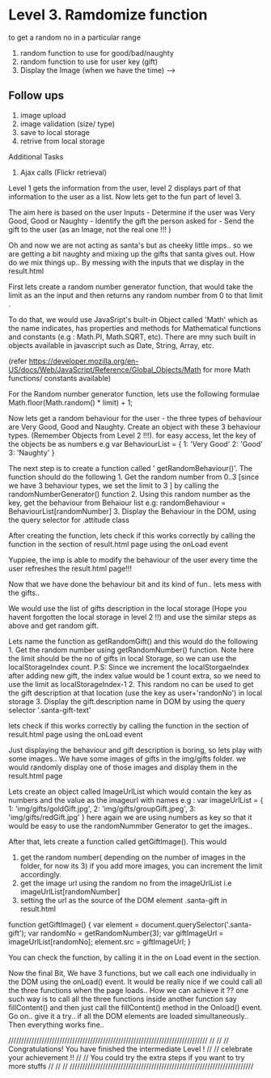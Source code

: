 Level 3. Ramdomize function
===========================

to get a random no in a particular range
1. random function to use for good/bad/naughty
2. random function to use for user key (gift)
2. Display the Image (when we have the time) -->


Follow ups
 -----------
1. image upload
2. image validation (size/ type)
3. save to local storage
4. retrive from local storage

Additional Tasks
1. Ajax calls (Flickr retrieval)



Level 1 gets the information from the user, 
level 2 displays part of that information to the user as a list. 
Now lets get to the fun part of level 3.

The aim here is based on the user Inputs
	- Determine if the user was Very Good, Good or Naughty
	- Identify the gift the person asked for
	- Send the gift to the user (as an Image, not the real one !!! )

Oh and now we are not acting as santa's but as cheeky little imps.. so we are getting a bit naughty and mixing up the
gifts that santa gives out. How do we mix things up.. By messing with the inputs that we display in the result.html

First lets create a random number generator function, that would take the limit as an the input and then returns any
random number from 0 to that limit .

To do that, we would use JavaSript's built-in Object called 'Math' which  as the name indicates, has properties and
methods for Mathematical functions and constants (e.g : Math.PI, Math.SQRT, etc). There are mny such built in objects
available in javascript such as Date, String, Array, etc.

(refer https://developer.mozilla.org/en-US/docs/Web/JavaScript/Reference/Global_Objects/Math for more Math functions/ constants available)

For the Random number generator function, lets use the following formulae
	Math.floor(Math.random() * limit) + 1;

Now lets get a random behaviour for the user - the three types of behaviour are Very Good, Good and Naughty.
Create an object with these 3 behaviour types. (Remember Objects from Level 2 !!!). for easy access, let the key of the objects be
as numbers
e.g var BehaviourList = {
	1: 'Very Good'
	2: 'Good'
	3: 'Naughty'
}

The next step is to create a function called ' getRandomBehaviour()'. The function should do the following
	1. Get the random number from 0..3 [since we have 3 behaviour types, we set the limit to 3 ] by calling the randomNumberGenerator() function
	2. Using this random number as the key, get the behaviour from Behaiour list
		e.g: randomBehaviour =  BehaviourList[randomNumber]
	3. Display the Behaviour in the DOM, using the query selector for .attitude class

After creating the function, lets check if this works correctly by calling the function in the <body> section of result.html page using the onLoad event

Yuppiee, the imp is able to modify the behaviour of the user every time the user refreshes the result.html page!!!

Now that we have done the behaviour bit and its kind of fun.. lets mess with the gifts..

We would use the list of gifts description in the local storage (Hope you havent forgotten the local storage in level 2 !!) and
use the similar steps as above and get random gift.

Lets name the function as getRandomGift() and this would do the following
	1. Get the random number using getRandomNumber() function. Note here the limit should be the no of gifts in local Storage, so we can use the localStorageIndex count.
	P.S: Since we increment the localStorgaeIndex after adding new gift, the index value would be 1 count extra, so we need to use the limit as localStorageIndex-1
	2. This random no can be used to get the gift description at that location (use the key as user+'randonNo') in local storage
	3. Display the gift.description name in DOM by using the query selector '.santa-gift-text'

lets check if this works correctly by calling the function in the <body> section of result.html page using the onLoad event

Just displaying the behaviour and gift description is boring, so lets play with some images..
We have some images of gifts in the img/gifts folder. we would randomly display one of those images and display them in the result.html page

Lets create an object called ImageUrlList which would contain the key as numbers and the value as the imageurl with names
e.g :
var imageUrlList = {
	1: 'img/gifts/goldGift.jpg',
	2: 'img/gifts/groupGift.jpeg',
	3: 'img/gifts/redGift.jpg'
}
here again we are using numbers as key so that it would be easy to use the randomNummber Generator to get the images..

After that, lets create a function called getGiftImage(). This would
1. get the random number( depending on the number of images in the folder, for now its 3)
if you add more images, you can increment the limit accordingly.
2. get the image url using the random no from the imageUrlList i.e imageUrlList[randomNumber]
3. setting the url as the source of the DOM element .santa-gift in result.html

function getGiftImage() {
	var element = document.querySelector('.santa-gift');
	var randomNo = getRandomNumber(3);
	var giftImageUrl = imageUrlList[randomNo];
	element.src = giftImageUrl;
}

You can check the function, by calling it in the  on Load event in the <body> section.

Now the final Bit, We have 3 functions, but we call each one individually in the DOM using the onLoad() event.
It would be really nice if we could call all the three functions when the page loads..
How we can achieve it ??
one such way is to call all the three functions inside another function say fillContent() and then just call the fillContent() method
in the Onload() event.
Go on.. give it a try..
if all the DOM elements are loaded simultaneously.. Then everything works fine..



//////////////////////////////////////////////////////////////////////////////
//                                                                         //
// Congratulations! You have finished the intermediate Level !            //
// celebrate your achievement !!                                         //
// You could try the extra steps if you want to try more stuffs         //
//                                                                     //
////////////////////////////////////////////////////////////////////////

